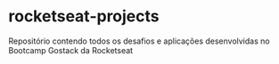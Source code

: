 # rocketseat-projects

Repositório contendo todos os desafios e aplicações desenvolvidas no Bootcamp Gostack da Rocketseat
